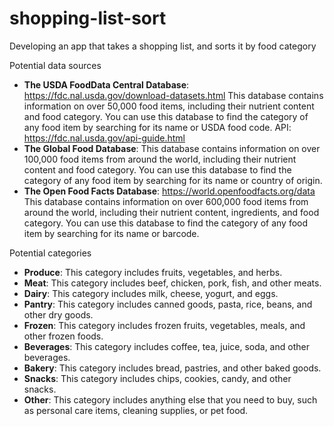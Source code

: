 # shopping-list-sort

Developing an app that takes a shopping list, and sorts it by food category

Potential data sources

- **The USDA FoodData Central Database**: https://fdc.nal.usda.gov/download-datasets.html This database contains information on over 50,000 food items, including their nutrient content and food category. You can use this database to find the category of any food item by searching for its name or USDA food code. API: https://fdc.nal.usda.gov/api-guide.html
- **The Global Food Database**: This database contains information on over 100,000 food items from around the world, including their nutrient content and food category. You can use this database to find the category of any food item by searching for its name or country of origin.
- **The Open Food Facts Database**: https://world.openfoodfacts.org/data This database contains information on over 600,000 food items from around the world, including their nutrient content, ingredients, and food category. You can use this database to find the category of any food item by searching for its name or barcode.

Potential categories
- **Produce**: This category includes fruits, vegetables, and herbs.
- **Meat**: This category includes beef, chicken, pork, fish, and other meats.
- **Dairy**: This category includes milk, cheese, yogurt, and eggs.
- **Pantry**: This category includes canned goods, pasta, rice, beans, and other dry goods.
- **Frozen**: This category includes frozen fruits, vegetables, meals, and other frozen foods.
- **Beverages**: This category includes coffee, tea, juice, soda, and other beverages.
- **Bakery**: This category includes bread, pastries, and other baked goods.
- **Snacks**: This category includes chips, cookies, candy, and other snacks.
- **Other**: This category includes anything else that you need to buy, such as personal care items, cleaning supplies, or pet food.
